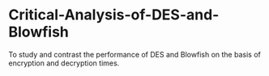 # Critical-Analysis-of-DES-and-Blowfish
To study and contrast the performance of DES and Blowfish on the basis of encryption and decryption times.
